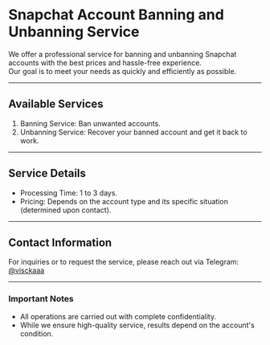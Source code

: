 # Snapchat Account Banning and Unbanning Service  

We offer a professional service for banning and unbanning Snapchat accounts with the best prices and hassle-free experience.  
Our goal is to meet your needs as quickly and efficiently as possible.  

---

## Available Services  
1. Banning Service: Ban unwanted accounts.  
2. Unbanning Service: Recover your banned account and get it back to work.  

---

## Service Details   
- Processing Time: 1 to 3 days.  
- Pricing: Depends on the account type and its specific situation (determined upon contact). 

---

## Contact Information  
For inquiries or to request the service, please reach out via Telegram: [@visckaaa](https://t.me/visckaaa)  

---

### Important Notes  
- All operations are carried out with complete confidentiality.  
- While we ensure high-quality service, results depend on the account's condition. 
